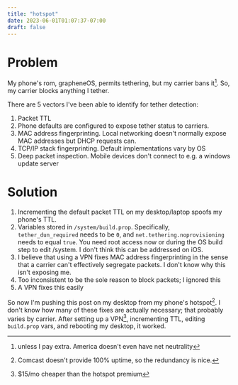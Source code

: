 ```yaml
---
title: "hotspot"
date: 2023-06-01T01:07:37-07:00
draft: false
---
```


# Problem

My phone's rom, grapheneOS, permits tethering, but my carrier bans it[^2]. So, my carrier blocks anything I tether.

There are 5 vectors I've been able to identify for tether detection:
1. Packet TTL
2. Phone defaults are configured to expose tether status to carriers.
3. MAC address fingerprinting. Local networking doesn't normally expose MAC addresses but DHCP requests can.
4. TCP/IP stack fingerprinting. Default implementations vary by OS
5. Deep packet inspection. Mobile devices don't connect to e.g. a windows update server

# Solution

1. Incrementing the default packet TTL on my desktop/laptop spoofs my phone's TTL.
2. Variables stored in `/system/build.prop`. Specifically, `tether_dun_required` needs to be `0`, and `net.tethering.noprovisioning` needs to equal `true`. You need root access now or during the OS build step to edit /system. I don't think this can be addressed on iOS.
3. I believe that using a VPN fixes MAC address fingerprinting in the sense that a carrier can't effectively segregate packets. I don't know why this isn't exposing me.
4. Too inconsistent to be the sole reason to block packets; I ignored this
5. A VPN fixes this easily

So now I'm pushing this post on my desktop from my phone's hotspot[^1]. I don't know how many of these fixes are actually necessary; that probably varies by carrier. After setting up a VPN[^3], incrementing TTL, editing `build.prop` vars, and rebooting my desktop, it worked.

[^2]: unless I pay extra. America doesn't even have net neutrality

[^1]: Comcast doesn't provide 100% uptime, so the redundancy is nice.

[^3]: $15/mo cheaper than the hotspot premium